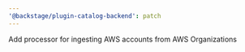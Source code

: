 ```yaml
---
'@backstage/plugin-catalog-backend': patch
---
```


Add processor for ingesting AWS accounts from AWS Organizations
